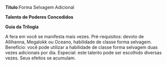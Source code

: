 **Titulo**:Forma Selvagem Adicional

**Talento de Poderes Concedidos**

**Guia da Trilogia**

 A fera em você se manifesta mais vezes. Pré-requisitos: devoto de Allihanna, Megalokk ou Oceano, habilidade de classe forma selvagem. Benefício: você pode utilizar a habilidade de classe forma selvagem duas vezes adicionais por dia. Especial: este talento pode ser escolhido diversas vezes. Seus efeitos se acumulam.